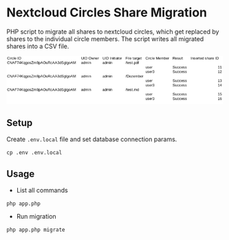 # Nextcloud Circles Share Migration 
PHP script to migrate all shares to nextcloud circles, which get replaced by shares to the individual circle members.
The script writes all migrated shares into a CSV file.

![CSV Export](docs/csv_export.png)

## Setup
Create `.env.local` file and set database connection params.
```console
cp .env .env.local
```

## Usage
- List all commands
```console
php app.php
```
- Run migration
```console
php app.php migrate
```
